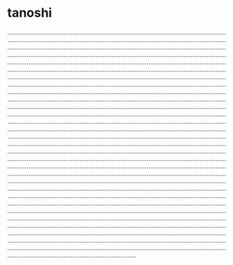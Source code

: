 # tanoshi
.................................................................................................................................................................................................................................................................................................................................................................................................................................................................................................................................................................................................................................................................................................................................................................................................................................................................................................................................................................................................................................................................................................................................................................................................................................................................................................................................................................................................................................................................................................................................................................................................................................................................................................................................................................................................................................................................................................................................................................................................................................................................................................................................................................................................................................................................................................................................................................................................................................................................................................................................................................................................................................................................................................................................................................................................................................................................................................................................................................................................................................................................................................................................................................................................................................................................................................................................................................................................................................................................................................................................................................................................................................................................................................................................................................................................................................................................................................................................................